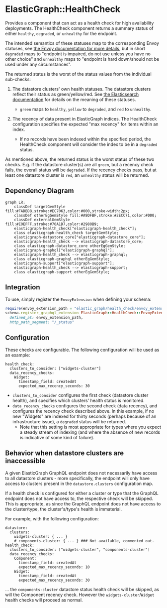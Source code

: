 # ElasticGraph::HealthCheck

Provides a component that can act as a health check for high availability deployments. The HealthCheck component
returns a summary status of either `healthy`, `degraded`, or `unhealthy` for the endpoint.

The intended semantics of these statuses
map to the corresponding Envoy statuses, see
[the Envoy documentation for more details](https://www.envoyproxy.io/docs/envoy/latest/intro/arch_overview/upstream/health_checking),
but in short `degraded` maps to "endpoint is impaired, do not use unless you have no other choice" and `unhealthy` maps to "endpoint is hard
down/should not be used under any circumstances".

The returned status is the worst of the status values from the individual sub-checks:
1. The datastore clusters' own health statuses. The datastore clusters reflect their status as green/yellow/red. See
   [the Elasticsearch documentation](https://www.elastic.co/guide/en/elasticsearch/reference/current/cluster-health.html#cluster-health-api-response-body)
   for details on the meaning of these statuses.
   - `green` maps to `healthy`, `yellow` to `degraded`, and `red` to `unhealthy`.

2. The recency of data present in ElasticGraph indices. The HealthCheck configuration specifies the expected "max recency" for items within an
   index.
   - If no records have been indexed within the specified period, the HealthCheck component will consider the index to be in a `degraded` status.

As mentioned above, the returned status is the worst status of these two checks. E.g. if the datastore cluster(s) are all `green`, but a recency check fails, the
overall status will be `degraded`. If the recency checks pass, but at least one datastore cluster is `red`, an `unhealthy` status will be returned.

## Dependency Diagram

```mermaid
graph LR;
    classDef targetGemStyle fill:#FADBD8,stroke:#EC7063,color:#000,stroke-width:2px;
    classDef otherEgGemStyle fill:#A9DFBF,stroke:#2ECC71,color:#000;
    classDef externalGemStyle fill:#E0EFFF,stroke:#70A1D7,color:#2980B9;
    elasticgraph-health_check["elasticgraph-health_check"];
    class elasticgraph-health_check targetGemStyle;
    elasticgraph-datastore_core["elasticgraph-datastore_core"];
    elasticgraph-health_check --> elasticgraph-datastore_core;
    class elasticgraph-datastore_core otherEgGemStyle;
    elasticgraph-graphql["elasticgraph-graphql"];
    elasticgraph-health_check --> elasticgraph-graphql;
    class elasticgraph-graphql otherEgGemStyle;
    elasticgraph-support["elasticgraph-support"];
    elasticgraph-health_check --> elasticgraph-support;
    class elasticgraph-support otherEgGemStyle;
```

## Integration

To use, simply register the `EnvoyExtension` when defining your schema:

```ruby
require(envoy_extension_path = "elastic_graph/health_check/envoy_extension")
schema.register_graphql_extension ElasticGraph::HealthCheck::EnvoyExtension,
  defined_at: envoy_extension_path,
  http_path_segment: "/_status"
```

## Configuration

These checks are configurable. The following configuration will be used as an example:

```
health_check:
  clusters_to_consider: ["widgets-cluster"]
  data_recency_checks:
    Widget:
      timestamp_field: createdAt
      expected_max_recency_seconds: 30
```

- `clusters_to_consider` configures the first check (datastore cluster health), and specifies which clusters' health status is monitored.
- `data_recency_checks` configures the second check (data recency), and configures the recency check described above. In this example, if no new "Widgets"
  are indexed for thirty seconds (perhaps because of an infrastructure issue), a `degraded` status will be returned.
  - Note that this setting is most appropriate for types where you expect a steady stream of indexing (and where the absence of new records is indicative
    of some kind of failure).

## Behavior when datastore clusters are inaccessible

A given ElasticGraph GraphQL endpoint does not necessarily have access to all datastore clusters - more specifically, the endpoint will only have access
to clusters present in the `datastore.clusters` configuration map.

If a health check is configured for either a cluster or type that the GraphQL endpoint does not have access to, the respective check will be skipped. This is appropriate,
as since the GraphQL endpoint does not have access to the cluster/type, the cluster's/type's health is immaterial.

For example, with the following configuration:

```
datastore:
  clusters:
    widgets-cluster: { ... }
    # components-cluster: { ... } ### Not available, commented out.
health_check:
  clusters_to_consider: ["widgets-cluster", "components-cluster"]
  data_recency_checks:
    Component:
      timestamp_field: createdAt
      expected_max_recency_seconds: 10
    Widget:
      timestamp_field: createdAt
      expected_max_recency_seconds: 30
```

... the `components-cluster` datastore status health check will be skipped, as will the Component recency check. However the `widgets-cluster`/`Widget` health
checks will proceed as normal.
